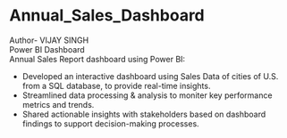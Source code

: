 # Annual_Sales_Dashboard
Author- VIJAY SINGH
<br>
Power BI Dashboard
<br>
Annual Sales Report dashboard using Power BI:
 * Developed an interactive dashboard using Sales Data of cities of U.S. from a SQL database, to provide real-time insights.
 * Streamlined data processing & analysis to moniter key performance metrics and trends.
 * Shared actionable insights with stakeholders based on dashboard findings to support decision-making processes.
